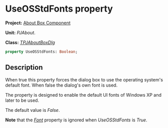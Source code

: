 # UseOSStdFonts property

**Project:** [About Box Component](../API.md)

**Unit:** _PJAbout_.

**Class:** [_TPJAboutBoxDlg_](./TPJAboutBoxDlg.md)

```pascal
property UseOSStdFonts: Boolean;
```

## Description

When true this property forces the dialog box to use the operating system's default font. When false the dialog's own font is used.

The property is designed to enable the default UI fonts of Windows XP and later to be used.

The default value is _False_.

**Note** that the [_Font_](./TPJAboutBoxDlg-Font.md) property is ignored when _UseOSStdFonts_ is _True_.
